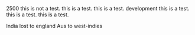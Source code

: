2500
this is not a test.
this is a test.
this is a test.
development
this is a test.
this is a test.
this is a test.

India lost to england
Aus to west-indies

